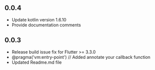## 0.0.4

* Update kotlin version 1.6.10
* Provide documentation comments

## 0.0.3

* Release build issue fix for Flutter >= 3.3.0
* @pragma('vm:entry-point') // Added annotate your callback function
* Updated Readme.md file
